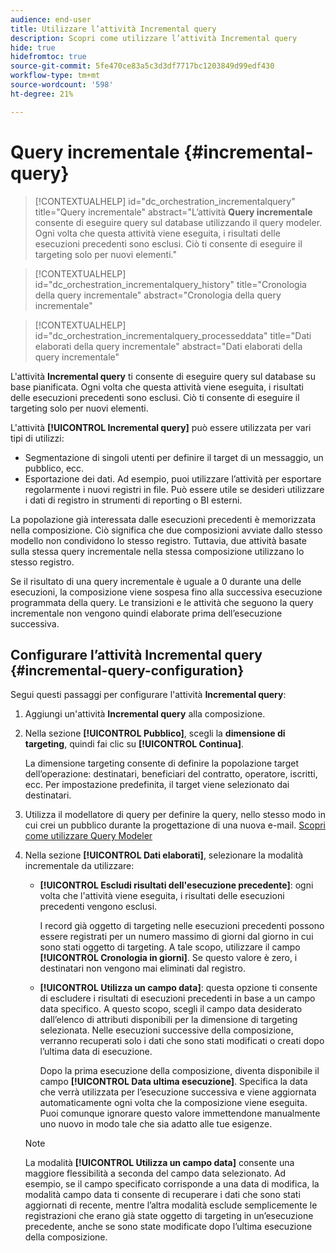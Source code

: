 ```yaml
---
audience: end-user
title: Utilizzare l’attività Incremental query
description: Scopri come utilizzare l’attività Incremental query
hide: true
hidefromtoc: true
source-git-commit: 5fe470ce83a5c3d3df7717bc1203849d99edf430
workflow-type: tm+mt
source-wordcount: '598'
ht-degree: 21%

---
```


# Query incrementale {#incremental-query}

>[!CONTEXTUALHELP]
>id="dc_orchestration_incrementalquery"
>title="Query incrementale"
>abstract="L’attività **Query incrementale** consente di eseguire query sul database utilizzando il query modeler. Ogni volta che questa attività viene eseguita, i risultati delle esecuzioni precedenti sono esclusi. Ciò ti consente di eseguire il targeting solo per nuovi elementi."

>[!CONTEXTUALHELP]
>id="dc_orchestration_incrementalquery_history"
>title="Cronologia della query incrementale"
>abstract="Cronologia della query incrementale"

>[!CONTEXTUALHELP]
>id="dc_orchestration_incrementalquery_processeddata"
>title="Dati elaborati della query incrementale"
>abstract="Dati elaborati della query incrementale"

L&#39;attività **Incremental query** ti consente di eseguire query sul database su base pianificata. Ogni volta che questa attività viene eseguita, i risultati delle esecuzioni precedenti sono esclusi. Ciò ti consente di eseguire il targeting solo per nuovi elementi.

L&#39;attività **[!UICONTROL Incremental query]** può essere utilizzata per vari tipi di utilizzi:

* Segmentazione di singoli utenti per definire il target di un messaggio, un pubblico, ecc.
* Esportazione dei dati. Ad esempio, puoi utilizzare l’attività per esportare regolarmente i nuovi registri in file. Può essere utile se desideri utilizzare i dati di registro in strumenti di reporting o BI esterni.

La popolazione già interessata dalle esecuzioni precedenti è memorizzata nella composizione. Ciò significa che due composizioni avviate dallo stesso modello non condividono lo stesso registro. Tuttavia, due attività basate sulla stessa query incrementale nella stessa composizione utilizzano lo stesso registro.

Se il risultato di una query incrementale è uguale a 0 durante una delle esecuzioni, la composizione viene sospesa fino alla successiva esecuzione programmata della query. Le transizioni e le attività che seguono la query incrementale non vengono quindi elaborate prima dell’esecuzione successiva.

## Configurare l’attività Incremental query {#incremental-query-configuration}

Segui questi passaggi per configurare l&#39;attività **Incremental query**:

1. Aggiungi un&#39;attività **Incremental query** alla composizione.

1. Nella sezione **[!UICONTROL Pubblico]**, scegli la **dimensione di targeting**, quindi fai clic su **[!UICONTROL Continua]**.

   La dimensione targeting consente di definire la popolazione target dell’operazione: destinatari, beneficiari del contratto, operatore, iscritti, ecc. Per impostazione predefinita, il target viene selezionato dai destinatari. <!--[Learn more about targeting dimensions](../../audience/about-recipients.md#targeting-dimensions)-->

1. Utilizza il modellatore di query per definire la query, nello stesso modo in cui crei un pubblico durante la progettazione di una nuova e-mail. [Scopri come utilizzare Query Modeler](../../query/query-modeler-overview.md)

1. Nella sezione **[!UICONTROL Dati elaborati]**, selezionare la modalità incrementale da utilizzare:

   * **[!UICONTROL Escludi risultati dell&#39;esecuzione precedente]**: ogni volta che l&#39;attività viene eseguita, i risultati delle esecuzioni precedenti vengono esclusi.

     I record già oggetto di targeting nelle esecuzioni precedenti possono essere registrati per un numero massimo di giorni dal giorno in cui sono stati oggetto di targeting. A tale scopo, utilizzare il campo **[!UICONTROL Cronologia in giorni]**. Se questo valore è zero, i destinatari non vengono mai eliminati dal registro.

   * **[!UICONTROL Utilizza un campo data]**: questa opzione ti consente di escludere i risultati di esecuzioni precedenti in base a un campo data specifico. A questo scopo, scegli il campo data desiderato dall’elenco di attributi disponibili per la dimensione di targeting selezionata. Nelle esecuzioni successive della composizione, verranno recuperati solo i dati che sono stati modificati o creati dopo l’ultima data di esecuzione.

     Dopo la prima esecuzione della composizione, diventa disponibile il campo **[!UICONTROL Data ultima esecuzione]**. Specifica la data che verrà utilizzata per l’esecuzione successiva e viene aggiornata automaticamente ogni volta che la composizione viene eseguita. Puoi comunque ignorare questo valore immettendone manualmente uno nuovo in modo tale che sia adatto alle tue esigenze.

   >[!NOTE]
   >
   >La modalità **[!UICONTROL Utilizza un campo data]** consente una maggiore flessibilità a seconda del campo data selezionato. Ad esempio, se il campo specificato corrisponde a una data di modifica, la modalità campo data ti consente di recuperare i dati che sono stati aggiornati di recente, mentre l’altra modalità esclude semplicemente le registrazioni che erano già state oggetto di targeting in un’esecuzione precedente, anche se sono state modificate dopo l’ultima esecuzione della composizione.

<!--

## Example {#incremental-query-example}

The following example shows the configuration of a workflow which filters every week the profiles in the Adobe Campaign database that are subscribed to the Yoga Newsletter service, to send them a welcome email.

![](../assets/incremental-query-example.png)

The workflow is made up of the following elements:

* A **[!UICONTROL Scheduler]** activity, to execute the workflow every Monday at 6 am.
* An **[!UICONTROL Incremental query]** activity, which targets all of the current subscribers during the first execution, then only the new subscribers of that week during the following executions.
* An **[!UICONTROL Email delivery]** activity.
-->
